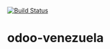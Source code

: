 [![Build Status](https://travis-ci.org/Vauxoo/odoo-venezuela.svg?branch=8.0)](https://travis-ci.org/Vauxoo/odoo-venezuela)

# odoo-venezuela
